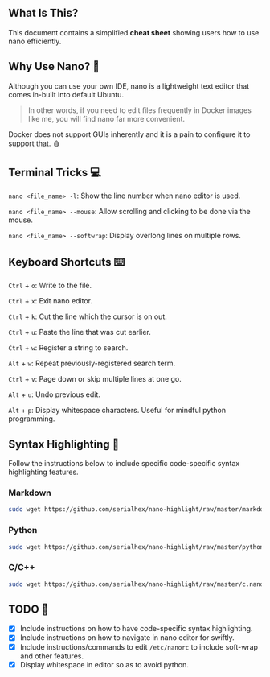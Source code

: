 ## **What Is This?** 
This document contains a simplified **cheat sheet** showing users how to use nano efficiently.

## **Why Use Nano?** :open_book:
Although you can use your own IDE, nano is a lightweight text editor that comes in-built into default Ubuntu. 

> In other words, if you need to edit files frequently in Docker images like me, you will find nano far more convenient. 

Docker does not support GUIs inherently and it is a pain to configure it to support that. :drop_of_blood:

## **Terminal Tricks** :computer:

`nano <file_name> -l`: Show the line number when nano editor is used.

`nano <file_name> --mouse`: Allow scrolling and clicking to be done via the mouse.

`nano <file_name> --softwrap`: Display overlong lines on multiple rows.

## **Keyboard Shortcuts** :keyboard:

`Ctrl` + `o`: Write to the file.

`Ctrl` + `x`: Exit nano editor.

`Ctrl` + `k`: Cut the line which the cursor is on out.

`Ctrl` + `u`: Paste the line that was cut earlier.

`Ctrl` + `w`: Register a string to search.

`Alt` + `w`: Repeat previously-registered search term.

`Ctrl` + `v`: Page down or skip multiple lines at one go.

`Alt` + `u`: Undo previous edit.

`Alt` + `p`: Display whitespace characters. Useful for mindful python programming.

## Syntax Highlighting :rainbow:

Follow the instructions below to include specific code-specific syntax highlighting features.

### Markdown
```bash
sudo wget https://github.com/serialhex/nano-highlight/raw/master/markdown.nanorc -P /usr/share/nano/
``` 

### Python
```bash
sudo wget https://github.com/serialhex/nano-highlight/raw/master/python.nanorc -P /usr/share/nano/
```

### C/C++
```bash
sudo wget https://github.com/serialhex/nano-highlight/raw/master/c.nanorc -P /usr/share/nano/
```

## **TODO** :scroll:

- [x] Include instructions on how to have code-specific syntax highlighting.
- [x] Include instructions on how to navigate in nano editor for swiftly.
- [x] Include instructions/commands to edit `/etc/nanorc` to include soft-wrap and other features. 
- [x] Display whitespace in editor so as to avoid python.
